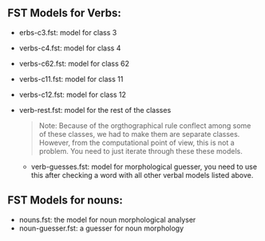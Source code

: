 ## FST Models for Verbs:

- erbs-c3.fst: model for class 3
- verbs-c4.fst: model for class 4
- verbs-c62.fst: model for class 62
- verbs-c11.fst: model for class 11
- verbs-c12.fst: model for class 12
- verb-rest.fst: model for the rest of the classes
  
  > Note: Because of the orgthographical rule conflect among some of these classes, 
  we had to make them are separate classes. However, 
  from the computational point of view, this is not a problem. 
  You need to just iterate through these these models.
  
  - verb-guesses.fst: model for morphological guesser, 
  you need to use this after checking a word with all other verbal models listed above.

## FST Models for nouns:
  - nouns.fst: the model for noun morphological analyser
  - noun-guesser.fst: a guesser for noun morphology
